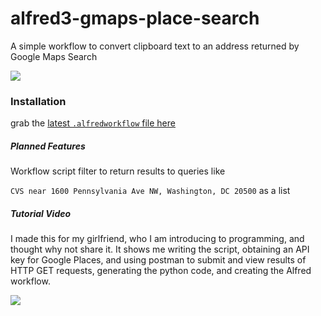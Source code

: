 # alfred3-gmaps-place-search
A simple workflow to convert clipboard text to an address returned by Google Maps Search

![](http://g.recordit.co/oeA7z6Vr2J.gif)

### Installation

grab the [latest `.alfredworkflow` file here](https://github.com/invious/alfred3-gmaps-place-search/releases/)

##### Planned Features

Workflow script filter to return results to queries like

`CVS near 1600 Pennsylvania Ave NW, Washington, DC 20500` as a list

##### Tutorial Video

I made this for my girlfriend, who I am introducing to programming, and thought why not share it. It shows me writing the script, obtaining an API key for Google Places, and using postman to submit and view results of HTTP GET requests, generating the python code, and creating the Alfred workflow.

[![](http://i.imgur.com/q6w1sK8.jpg)](https://youtu.be/-v3M6gI4hkA)
